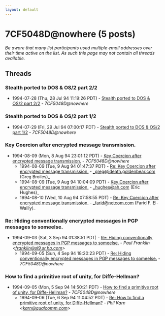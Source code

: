 ```yaml
---
layout: default
---
```


# 7CF5048D@nowhere (5 posts)

_Be aware that many list participants used multiple email addresses over their time active on the list. As such this page may not contain all threads available._

## Threads

### Stealth ported to DOS & OS/2 part 2/2
+ 1994-07-28 (Thu, 28 Jul 94 11:19:26 PDT) - [Stealth ported to DOS & OS/2 part 2/2](/archive/1994/07/3430979019848cc9d71ee7c0605afc0b99e061142cc2be6d23ac9916a22b8bcd) - _7CF5048D@nowhere_

### Stealth ported to DOS & OS/2 part 1/2
+ 1994-07-29 (Fri, 29 Jul 94 07:00:17 PDT) - [Stealth ported to DOS & OS/2 part 1/2](/archive/1994/07/0b9900374ca864c589e15c118230e51e653b152d9ba03f76b20d6d3466097807) - _7CF5048D@nowhere_

### Key Coercion after encrypted message transmission.
+ 1994-08-09 (Mon, 8 Aug 94 23:01:12 PDT) - [Key Coercion after encrypted message transmission.](/archive/1994/08/060429b9fd509cc5c4515683e62a2491efdc2c861382d2e95a13d04f524658a0) - _7CF5048D@nowhere_
  + 1994-08-09 (Tue, 9 Aug 94 01:47:37 PDT) - [Re: Key Coercion after encrypted message transmission.](/archive/1994/08/0d18f1af022e4101266d170a215a030c3babf2340734caab51c8f46994b3548c) - _greg@ideath.goldenbear.com (Greg Broiles)_
  + 1994-08-09 (Tue, 9 Aug 94 10:04:09 PDT) - [Key Coercion after encrypted message transmission.](/archive/1994/08/7f4e40df798b8a4c54cbdea4eb26660f7e1ba0ca432de38f0b4e2460aab7bcf6) - _hughes@ah.com (Eric Hughes)_
  + 1994-08-10 (Wed, 10 Aug 94 07:58:55 PDT) - [Re: Key Coercion after encrypted message transmission.](/archive/1994/08/94e1a36b0eca82de544ddf93c848f40ef7f65552fd3ed768896a71627e10918a) - _farid@netcom.com (Farid F. El-Wailly)_

### Re: Hiding conventionally encrypted messages in PGP messages to someelse.
+ 1994-09-03 (Sat, 3 Sep 94 01:38:51 PDT) - [Re: Hiding conventionally encrypted messages in PGP messages to someelse.](/archive/1994/09/68433806f28c6d45066e1c2998313828a974b3567fcc9fe30adae43d3ee4a829) - _Paul Franklin \<franklin@sl9.sr.hp.com\>_
  + 1994-09-05 (Sun, 4 Sep 94 18:20:23 PDT) - [Re: Hiding conventionally encrypted messages in PGP messages to someelse.](/archive/1994/09/49bd770c5d2afe07c14b04b7af1f37e864be6beb4650e58c09de3ed8061736d3) - _7CF5048D@nowhere_

### How to find a primitive root of unity, for Diffe-Hellman?
+ 1994-09-05 (Mon, 5 Sep 94 14:50:21 PDT) - [How to find a primitive root of unity, for Diffe-Hellman?](/archive/1994/09/d21841b7a9a886a4fb3d2036e879cb744326bc3a0367eea4f422653c46f0f894) - _7CF5048D@nowhere_
  + 1994-09-06 (Tue, 6 Sep 94 11:04:52 PDT) - [Re: How to find a primitive root of unity, for Diffe-Hellman?](/archive/1994/09/de9a9da9e7f8857340baba91c55131116af6fa023f66c9fa4a974b31ddf487ae) - _Phil Karn \<karn@qualcomm.com\>_

